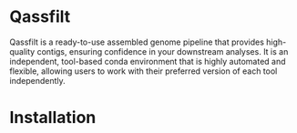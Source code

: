 # Qassfilt
Qassfilt is a ready-to-use assembled genome pipeline that provides high-quality contigs, ensuring confidence in your downstream analyses. It is an independent, tool-based conda environment that is highly automated and flexible, allowing users to work with their preferred version of each tool independently.
# Installation
